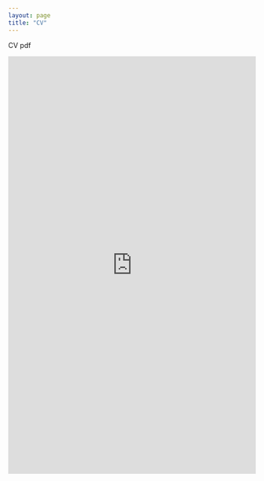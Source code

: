 ```yaml
---
layout: page
title: "CV"
---
```

CV pdf 

<embed src="https://abdgafartunde.github.io/CV.pdf" width="100%" height="850px"/>
